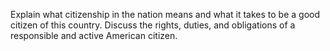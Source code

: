 Explain what citizenship in the nation means and what it takes to be a good citizen of this country. Discuss the rights, duties, and obligations of a responsible and active American citizen.
